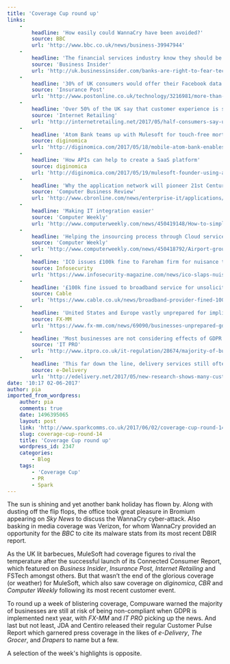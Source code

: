 ```yaml
---
title: 'Coverage Cup round up'
links:
    -
        headline: 'How easily could WannaCry have been avoided?'
        source: BBC
        url: 'http://www.bbc.co.uk/news/business-39947944'
    -
        headline: 'The financial services industry know they should be afraid of tech firms'
        source: 'Business Insider'
        url: 'http://uk.businessinsider.com/banks-are-right-to-fear-tech-giants-2017-5?r=US&IR=T'
    -
        headline: '30% of UK consumers would offer their Facebook data if it allowed them lower premiums'
        source: 'Insurance Post'
        url: 'http://www.postonline.co.uk/technology/3216981/more-than-one-third-of-uk-consumers-happy-to-share-facebook-data-for-lower-premiums'
    -
        headline: 'Over 50% of the UK say that customer experience is still detached'
        source: 'Internet Retailing'
        url: 'http://internetretailing.net/2017/05/half-consumers-say-uk-customer-experience-remains-disconnected/'
    -
        headline: 'Atom Bank teams up with Mulesoft for touch-free mortgage processing'
        source: diginomica
        url: 'http://diginomica.com/2017/05/18/mobile-atom-bank-enables-straight-processing-mulesoft/'
    -
        headline: 'How APIs can help to create a SaaS platform'
        source: diginomica
        url: 'http://diginomica.com/2017/05/19/mulesoft-founder-using-apis-turn-department-saas-platform/'
    -
        headline: 'Why the application network will pioneer 21st Century business'
        source: 'Computer Business Review'
        url: 'http://www.cbronline.com/news/enterprise-it/applications/mulesoft-application-network-model-t-ford-21st-century/'
    -
        headline: 'Making IT integration easier'
        source: 'Computer Weekly'
        url: 'http://www.computerweekly.com/news/450419148/How-to-simplify-IT-integration'
    -
        headline: 'Helping the insourcing process through Cloud services'
        source: 'Computer Weekly'
        url: 'http://www.computerweekly.com/news/450418792/Airport-group-uses-cloud-based-software-to-support-insourcing'
    -
        headline: 'ICO issues £100k fine to Fareham firm for nuisance texts'
        source: Infosecurity
        url: 'https://www.infosecurity-magazine.com/news/ico-slaps-nuisance-text-biz-with/'
    -
        headline: '£100k fine issued to broadband service for unsolicited texts'
        source: Cable
        url: 'https://www.cable.co.uk/news/broadband-provider-fined-100000-for-sending-millions-of-spam-texts-700001821/'
    -
        headline: 'United States and Europe vastly unprepared for implications of GDPR'
        source: FX-MM
        url: 'https://www.fx-mm.com/news/69090/businesses-unprepared-gdpr/'
    -
        headline: 'Most businesses are not considering effects of GDPR'
        source: 'IT PRO'
        url: 'http://www.itpro.co.uk/it-regulation/28674/majority-of-businesses-still-at-risk-of-gdpr-non-compliance'
    -
        headline: 'This far down the line, delivery services still often face problems'
        source: e-Delivery
        url: 'http://edelivery.net/2017/05/new-research-shows-many-customers-still-face-delivery-problems/'
date: '10:17 02-06-2017'
author: pia
imported_from_wordpress:
    author: pia
    comments: true
    date: 1496395065
    layout: post
    link: 'http://www.sparkcomms.co.uk/2017/06/02/coverage-cup-round-14/'
    slug: coverage-cup-round-14
    title: 'Coverage Cup round up'
    wordpress_id: 2347
    categories:
        - Blog
    tags:
        - 'Coverage Cup'
        - PR
        - Spark
---
```


The sun is shining and yet another bank holiday has flown by. Along with dusting off the flip flops, the office took great pleasure in Bromium appearing on _Sky News_ to discuss the WannaCry cyber-attack. Also basking in media coverage was Verizon, for whom WannaCry provided an opportunity for the _BBC_ to cite its malware stats from its most recent DBIR report.

As the UK lit barbecues, MuleSoft had coverage figures to rival the temperature after the successful launch of its Connected Consumer Report, which featured on _Business Insider_, _Insurance Post, Internet Retailing_ and FSTech amongst others. But that wasn’t the end of the glorious coverage (or weather) for MuleSoft, which also saw coverage on _diginomica_, _CBR_ and _Computer Weekly_ following its most recent customer event.

To round up a week of blistering coverage, Compuware warned the majority of businesses are still at risk of being non-compliant when GDPR is implemented next year, with _FX-MM_ and _IT PRO_ picking up the news. And last but not least, JDA and Centiro released their regular Customer Pulse Report which garnered press coverage in the likes of _e-Delivery_, _The Grocer_, and _Drapers_ to name but a few.

A selection of the week's highlights is opposite.
